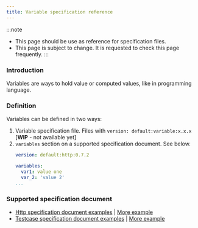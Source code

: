 ```yaml
---
title: Variable specification reference
---
```


:::note
- This page should be use as reference for specification files.
- This page is subject to change. It is requested to check this page frequently.
:::

### Introduction

Variables are ways to hold value or computed values, like in programming language.

### Definition

Variables can be defined in two ways:

1. Variable specification file. Files with `version: default:variable:x.x.x` [**WIP** - not available yet]
2. `variables` section on a supported specification document. See below.
    ```yaml
    version: default:http:0.7.2

    variables:
      var1: value one
      var_2: 'value 2'
    ...
    ```

### Supported specification document

- [Http specification document examples](/examples/http-examples#variable-examples) | [More example](https://github.com/chkware/cli/tree/main/tests/resources/storage/sample_config/pass_cases/variables)
- [Testcase specification document examples](/examples/testcase-examples) | [More example](https://github.com/chkware/cli/tree/main/tests/resources/storage/sample_config/pass_cases/UserCreate)
